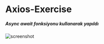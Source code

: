 # Axios-Exercise

##### Async await fonksiyonu kullanarak yapıldı

![screenshot](https://user-images.githubusercontent.com/106738272/215267342-78ea45c9-a463-4c85-907e-6fc670e754b8.png)
